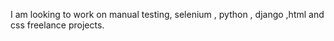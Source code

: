 I am looking to work on manual testing, selenium , python , django ,html and css freelance projects.
